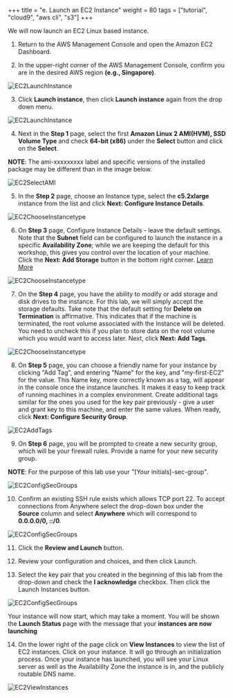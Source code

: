 +++
title = "e. Launch an EC2 Instance"
weight = 80
tags = ["tutorial", "cloud9", "aws cli", "s3"]
+++

We will now launch an EC2 Linux based instance.


1.	Return to the AWS Management Console and open the Amazon EC2 Dashboard.

2.	In the upper-right corner of the AWS Management Console, confirm you are in the desired AWS region **(e.g., Singapore)**.

![EC2LaunchInstance](/images/hpc-aws-parallelcluster-workshop/ConsoleRegion.png)


3.	Click **Launch instance**, then click **Launch instance** again from the drop down menu.

![EC2LaunchInstance](/images/hpc-aws-parallelcluster-workshop/EC2LaunchInstance.png)

4.	Next in the **Step 1** page, select the first **Amazon Linux 2 AMI(HVM), SSD Volume Type** and check **64-bit (x86)** under the **Select** button and click on the **Select**. 

**NOTE**: The ami-xxxxxxxxx label and specific versions of the installed package may be different than in the image below.

![EC2SelectAMI](/images/hpc-aws-parallelcluster-workshop/EC2SelectAMI.png)

5.	In the **Step 2** page, choose an Instance type, select the **c5.2xlarge** instance from the list and click **Next: Configure Instance Details**.

![EC2ChooseInstancetype](/images/hpc-aws-parallelcluster-workshop/EC2ChooseInstanceType-1.png)

6.	On **Step 3** page, Configure Instance Details - leave the default settings. Note that the **Subnet** field can be configured to launch the instance in a specific **Availability Zone**; while we are keeping the default for this workshop, this gives you control over the location of your machine. Click the **Next: Add Storage** button in the bottom right corner. [Learn More](https://docs.aws.amazon.com/AWSEC2/latest/UserGuide/configuring-instance-metadata-service.html)

![EC2ChooseInstancetype](/images/hpc-aws-parallelcluster-workshop/EC2StepConfigureInstance.png)


7.	On the **Step 4** page, you have the ability to modify or add storage and disk drives to the instance. For this lab, we will simply accept the storage defaults. Take note that the default setting for **Delete on Termination** is affirmative. This indicates that if the machine is terminated, the root volume associated with the Instance will be deleted. You need to uncheck this if you plan to store data on the root volume which you would want to access later. Next, click **Next: Add Tags**.


![EC2ChooseInstancetype](/images/hpc-aws-parallelcluster-workshop/EC2AddStorage.png)


8.	On **Step 5** page, you can choose a friendly name for your instance by clicking "Add Tag", and entering "Name" for the key, and "my-first-EC2" for the value. This Name key, more correctly known as a tag, will appear in the console once the instance launches. It makes it easy to keep track of running machines in a complex environment. Create additional tags similar for the ones you used for the key pair previously - give a user and grant key to this machine, and enter the same values. When ready, click **Next: Configure Security Group**.

![EC2AddTags](/images/hpc-aws-parallelcluster-workshop/EC2AddTags-3.png)

9.	On **Step 6** page, you will be prompted to create a new security group, which will be your firewall rules. Provide a name for your new security group.

**NOTE**: For the purpose of this lab use your "[Your initials]-sec-group".

![EC2ConfigSecGroups](/images/hpc-aws-parallelcluster-workshop/EC2ConfigSecGroups.png)

10.	Confirm an existing SSH rule exists which allows TCP port 22. To accept connections from Anywhere select the drop-down box under the **Source** column and select **Anywhere** which will correspond to **0.0.0.0/0, ::/0**. 


![EC2ConfigSecGroups](/images/hpc-aws-parallelcluster-workshop/EC2ConfigureSecGroupInbound.png)

11.	Click the **Review and Launch** button.

12.	Review your configuration and choices, and then click Launch.

13.	Select the key pair that you created in the beginning of this lab from the drop-down and check the **I acknowledge** checkbox. Then click the Launch Instances button.

![EC2ConfigSecGroups](/images/hpc-aws-parallelcluster-workshop/EC2SelectKeypair.png)


Your instance will now start, which may take a moment. You will be shown the **Launch Status** page with the message that your **instances are now launching**


14.	On the lower right of the page click on **View Instances** to view the list of EC2 instances. Click on your instance. It will go through an initialization process. Once your instance has launched, you will see your Linux server as well as the Availability Zone the instance is in, and the publicly routable DNS name.

![EC2ViewInstances](/images/hpc-aws-parallelcluster-workshop/EC2ViewInstances.png)
